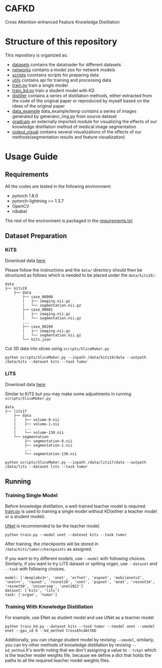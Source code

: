 # CAFKD
Cross Attention-enhanced Feature Knowledge Distillation

# Structure of this repository
This repository is organized as:

- [datasets](/distillib/datasets/) contains the dataloader for different datasets
- [networks](/distillib/networks/) contains a model zoo for network models
- [scripts](/distillib/scripts/) coontains scripts for preparing data
- [utils](/distillib/utils/) contains api for training and processing data
- [train.py](/distillib/train.py) train a single model
- [train_kd.py](/distillib/train_kd.py) train a student model with KD
- [distiller](/distillib/distiller/) contains a series of distillation methods, either extracted from the code of the original paper or reproduced by myself based on the ideas of the original paper 
- [data_example](/distillib/data_example/) data_example/temp contains a series of images generated by generator_img.py from source dataset
- [gradcam](/distillib/gradcam/) an externally imported module for visualizing the effects of our knowledge distillation method of medical image segmentation
- [output_visual](/distillib/output_visual/) contains several visualizations of the effects of our methods(segmentation results and feature visualization)

# Usage Guide

## Requirements

 All the codes are tested in the following environment:

- pytorch 1.8.0
- pytorch-lightning >= 1.3.7
- OpenCV
- nibabel

The rest of the environment is packaged in the [requirements.txt](/distillib/requirements.txt)

## Dataset Preparation

### KiTS
Download data [here](https://github.com/neheller/kits19)

Please follow the instructions and the ```data/``` directory should then be structured as follows which is needed to be placed under the ```data/kits19/```.
```
data
├── kits19
    ├── data
        ├── case_00000
        |   ├── imaging.nii.gz
        |   └── segmentation.nii.gz
        ├── case_00001
        |   ├── imaging.nii.gz
        |   └── segmentation.nii.gz
        ...
        ├── case_00209
        |   ├── imaging.nii.gz
        |   └── segmentation.nii.gz
        └── kits.json
```
Cut 3D data into slices using ```scripts/SliceMaker.py``` 

```
python scripts/SliceMaker.py --inpath /data/kits19/data --outpath /data/kits --dataset kits --task tumor
```

### LiTS
Download data [here](https://aistudio.baidu.com/datasetdetail/10273)

Similar to KiTS but you may make some adjustments in running ```scripts/SliceMaker.py``` 
```
data
├── lits17
    ├── data
    |    ├── volume-0.nii
    |    ├── volume-1.nii
    |    ...
    |    └── volume-130.nii
    └── segmentation
         ├── segmentation-0.nii
         ├── segmentation-1.nii
         ...
         └── segmentation-130.nii
```
```
python scripts/SliceMaker.py --inpath /data/lits17/data --outpath /data/lits --dataset lits --task tumor
```

## Running
### Training Single Model
Before knowledge distillation, a well-trained teacher model is required. [train.py](/distillib/train.py) is used to training a single model without KD(either a teacher model or a student model). 

[UNet](https://github.com/FENGShuanglang/unet) is recommended to be the teacher model.

```
python train.py --model unet --dateset kits --task tumor
```

After training, the checkpoints will be stored in ```/data/kits/tumor/checkpoints``` as assigned.

If you want to try different models, use ```--model``` with following choices. Similarly, if you want to try LiTS dataset or spliting organ, use ```--dataset``` and ```--task``` with following choices.
```
model: ['deeplabv3+', 'enet', 'erfnet', 'espnet', 'mobilenetv2', 'unet++', 'raunet', 'resnet18', 'unet', 'pspnet', 'mnet', 'resnet34', 'resnet50', 'universeg', 'unet2022']
dataset: ['kits', 'lits']
task: ['organ', 'tumor']
```
### Training With Knowledge Distillation 
For example, use ENet as student model and use UNet as a teacher model

```
python train_kd.py --dataset kits --task tumor --tmodel unet --smodel enet --gpu_id 0 --kd_method CrossEhcdAttKD
```

Additionally, you can change student model by revising ```--smodel```, similarly, you can try other methods of knowledge distillation by revising ```--kd_method```.It's worth noting that we don't assigning a value to ```--tckpt``` which is the teacher model weights file, because we define a dict that holds the paths to all the required teacher model weights files.
